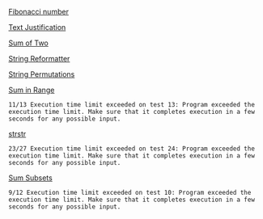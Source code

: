 [Fibonacci number](https://en.wikipedia.org/wiki/Fibonacci_number)

[Text Justification](https://codefights.com/interview/ibANT8ZGc3shACBRF)

[Sum of Two](https://codefights.com/interview/qAL6AiSejoJZRNyox)

[String Reformatter](https://codefights.com/interview/4e6LZSessGpKPx3uB)

[String Permutations](https://codefights.com/interview/fwMMv4mASRuhxPzcP)

[Sum in Range](https://codefights.com/interview/HMmEhePg2H6e7sCPo/description)

```11/13 Execution time limit exceeded on test 13: Program exceeded the execution time limit. Make sure that it completes execution in a few seconds for any possible input.```

[strstr](https://codefights.com/interview/zRR9siWo5JjNWj3xX)

```23/27 Execution time limit exceeded on test 24: Program exceeded the execution time limit. Make sure that it completes execution in a few seconds for any possible input.```

[Sum Subsets](https://codefights.com/interview/kEgA4DXcfXuriqGru)

```9/12 Execution time limit exceeded on test 10: Program exceeded the execution time limit. Make sure that it completes execution in a few seconds for any possible input.```